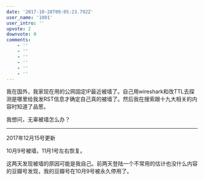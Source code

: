 ```yaml
---
date: '2017-10-28T09:05:23.792Z'
user_name: '1001'
user_intro: ''
upvote: 2
downvote: 0
comments:
    - ''
    - ''
    - ''
    - ''
    - ''
    - ''
---
```


我在国外，我家现在用的公网固定IP最近被墙了。自己用wireshark和改TTL去探测是哪里给我发RST信息才确定自己真的被墙了。然后我在搜索跟十九大相关的内容时知道了品葱。

  

我想问，无辜被墙怎么办？

  

---

2017年12月15号更新

10月9号被墙，11月1号左右恢复。  

这两天发现被墙的原因可能是我自己。前两天登陆一个不常用的估计也没什么内容的豆瓣号发现，我的豆瓣号在10月9号被永久停用了。
